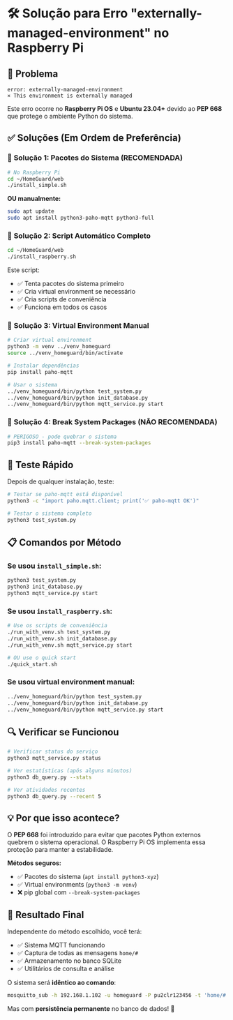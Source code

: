 # 🛠️ Solução para Erro "externally-managed-environment" no Raspberry Pi

## 🚨 Problema
```
error: externally-managed-environment
× This environment is externally managed
```

Este erro ocorre no **Raspberry Pi OS** e **Ubuntu 23.04+** devido ao **PEP 668** que protege o ambiente Python do sistema.

## ✅ Soluções (Em Ordem de Preferência)

### 🥇 **Solução 1: Pacotes do Sistema (RECOMENDADA)**

```bash
# No Raspberry Pi
cd ~/HomeGuard/web
./install_simple.sh
```

**OU manualmente:**
```bash
sudo apt update
sudo apt install python3-paho-mqtt python3-full
```

### 🥈 **Solução 2: Script Automático Completo**

```bash
cd ~/HomeGuard/web
./install_raspberry.sh
```

Este script:
- ✅ Tenta pacotes do sistema primeiro
- ✅ Cria virtual environment se necessário  
- ✅ Cria scripts de conveniência
- ✅ Funciona em todos os casos

### 🥉 **Solução 3: Virtual Environment Manual**

```bash
# Criar virtual environment
python3 -m venv ../venv_homeguard
source ../venv_homeguard/bin/activate

# Instalar dependências
pip install paho-mqtt

# Usar o sistema
../venv_homeguard/bin/python test_system.py
../venv_homeguard/bin/python init_database.py
../venv_homeguard/bin/python mqtt_service.py start
```

### 🚫 **Solução 4: Break System Packages (NÃO RECOMENDADA)**

```bash
# PERIGOSO - pode quebrar o sistema
pip3 install paho-mqtt --break-system-packages
```

## 🎯 **Teste Rápido**

Depois de qualquer instalação, teste:

```bash
# Testar se paho-mqtt está disponível
python3 -c "import paho.mqtt.client; print('✅ paho-mqtt OK')"

# Testar o sistema completo
python3 test_system.py
```

## 📋 **Comandos por Método**

### Se usou `install_simple.sh`:
```bash
python3 test_system.py
python3 init_database.py
python3 mqtt_service.py start
```

### Se usou `install_raspberry.sh`:
```bash
# Use os scripts de conveniência
./run_with_venv.sh test_system.py
./run_with_venv.sh init_database.py
./run_with_venv.sh mqtt_service.py start

# OU use o quick start
./quick_start.sh
```

### Se usou virtual environment manual:
```bash
../venv_homeguard/bin/python test_system.py
../venv_homeguard/bin/python init_database.py
../venv_homeguard/bin/python mqtt_service.py start
```

## 🔍 **Verificar se Funcionou**

```bash
# Verificar status do serviço
python3 mqtt_service.py status

# Ver estatísticas (após alguns minutos)
python3 db_query.py --stats

# Ver atividades recentes
python3 db_query.py --recent 5
```

## 💡 **Por que isso acontece?**

O **PEP 668** foi introduzido para evitar que pacotes Python externos quebrem o sistema operacional. O Raspberry Pi OS implementa essa proteção para manter a estabilidade.

**Métodos seguros:**
- ✅ Pacotes do sistema (`apt install python3-xyz`)
- ✅ Virtual environments (`python3 -m venv`)
- ❌ pip global com `--break-system-packages`

## 🎉 **Resultado Final**

Independente do método escolhido, você terá:
- ✅ Sistema MQTT funcionando
- ✅ Captura de todas as mensagens `home/#`
- ✅ Armazenamento no banco SQLite
- ✅ Utilitários de consulta e análise

O sistema será **idêntico ao comando**:
```bash
mosquitto_sub -h 192.168.1.102 -u homeguard -P pu2clr123456 -t 'home/#' -v
```

Mas com **persistência permanente** no banco de dados! 🎯
